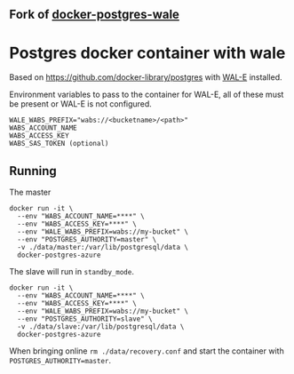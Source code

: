 ## Fork of [docker-postgres-wale](https://github.com/lukesmith/docker-postgres-wale)

# Postgres docker container with wale

Based on https://github.com/docker-library/postgres with [WAL-E](https://github.com/wal-e/wal-e) installed.

Environment variables to pass to the container for WAL-E, all of these must be present or WAL-E is not configured.

```
WALE_WABS_PREFIX="wabs://<bucketname>/<path>"
WABS_ACCOUNT_NAME
WABS_ACCESS_KEY
WABS_SAS_TOKEN (optional)
```

## Running

The master

```
docker run -it \
  --env "WABS_ACCOUNT_NAME=****" \
  --env "WABS_ACCESS_KEY=****" \
  --env "WALE_WABS_PREFIX=wabs://my-bucket" \
  --env "POSTGRES_AUTHORITY=master" \
  -v ./data/master:/var/lib/postgresql/data \
  docker-postgres-azure
```

The slave will run in `standby_mode`.

```
docker run -it \
  --env "WABS_ACCOUNT_NAME=****" \
  --env "WABS_ACCESS_KEY=****" \
  --env "WALE_WABS_PREFIX=wabs://my-bucket" \
  --env "POSTGRES_AUTHORITY=slave" \
  -v ./data/slave:/var/lib/postgresql/data \
  docker-postgres-azure
```

When bringing online `rm ./data/recovery.conf` and start the container with `POSTGRES_AUTHORITY=master`.
